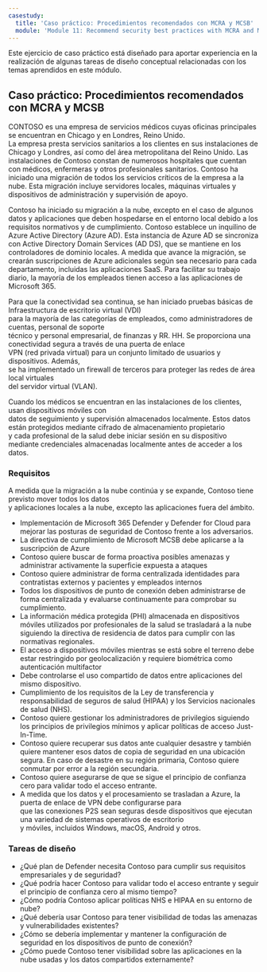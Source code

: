 ```yaml
---
casestudy:
  title: 'Caso práctico: Procedimientos recomendados con MCRA y MCSB'
  module: 'Module 11: Recommend security best practices with MCRA and MCSB'
---
```


Este ejercicio de caso práctico está diseñado para aportar experiencia en la realización de algunas tareas de diseño conceptual relacionadas con los temas aprendidos en este módulo.

## Caso práctico: Procedimientos recomendados con MCRA y MCSB
 
CONTOSO es una empresa de servicios médicos cuyas oficinas principales se encuentran en Chicago y en Londres, Reino Unido.  
La empresa presta servicios sanitarios a los clientes en sus instalaciones de Chicago y Londres, así como del área metropolitana del Reino Unido.  Las instalaciones de Contoso constan de numerosos hospitales que cuentan con médicos, enfermeras y otros profesionales sanitarios. Contoso ha iniciado una migración de todos los servicios críticos de la empresa a la nube. Esta migración incluye servidores locales, máquinas virtuales y dispositivos de administración y supervisión de apoyo.

Contoso ha iniciado su migración a la nube, excepto en el caso de algunos datos y aplicaciones que deben hospedarse en el entorno local debido a los requisitos normativos y de cumplimiento. Contoso establece un inquilino de Azure Active Directory (Azure AD). Esta instancia de Azure AD se sincroniza con Active Directory Domain Services (AD DS), que se mantiene en los controladores de dominio locales. A medida que avance la migración, se crearán suscripciones de Azure adicionales según sea necesario para cada departamento, incluidas las aplicaciones SaaS. Para facilitar su trabajo diario, la mayoría de los empleados tienen acceso a las aplicaciones de Microsoft 365.  
 
Para que la conectividad sea continua, se han iniciado pruebas básicas de Infraestructura de escritorio virtual (VDI)  
para la mayoría de las categorías de empleados, como administradores de cuentas, personal de soporte  
técnico y personal empresarial, de finanzas y RR. HH. Se proporciona una conectividad segura a través de una puerta de enlace  
VPN (red privada virtual) para un conjunto limitado de usuarios y dispositivos. Además,   
se ha implementado un firewall de terceros para proteger las redes de área local virtuales  
del servidor virtual (VLAN).  
 
Cuando los médicos se encuentran en las instalaciones de los clientes, usan dispositivos móviles con  
datos de seguimiento y supervisión almacenados localmente. Estos datos están protegidos mediante cifrado de almacenamiento propietario  
y cada profesional de la salud debe iniciar sesión en su dispositivo mediante credenciales almacenadas localmente antes de acceder a los datos. 
 
### Requisitos

A medida que la migración a la nube continúa y se expande, Contoso tiene previsto mover todos los datos  
y aplicaciones locales a la nube, excepto las aplicaciones fuera del ámbito. 

* Implementación de Microsoft 365 Defender y Defender for Cloud para mejorar las posturas de seguridad de Contoso frente a los adversarios. 
* La directiva de cumplimiento de Microsoft MCSB debe aplicarse a la suscripción de Azure 
* Contoso quiere buscar de forma proactiva posibles amenazas y administrar activamente la superficie expuesta a ataques 
* Contoso quiere administrar de forma centralizada identidades para contratistas externos y pacientes y empleados internos 
* Todos los dispositivos de punto de conexión deben administrarse de forma centralizada y evaluarse continuamente para comprobar su cumplimiento. 
* La información médica protegida (PHI) almacenada en dispositivos móviles utilizados por profesionales de la salud se trasladará a la nube siguiendo la directiva de residencia de datos para cumplir con las normativas regionales. 
* El acceso a dispositivos móviles mientras se está sobre el terreno debe estar restringido por geolocalización y requiere biométrica como autenticación multifactor  
* Debe controlarse el uso compartido de datos entre aplicaciones del mismo dispositivo.  
* Cumplimiento de los requisitos de la Ley de transferencia y responsabilidad de seguros de salud (HIPAA) y los Servicios nacionales de salud (NHS). 
* Contoso quiere gestionar los administradores de privilegios siguiendo los principios de privilegios mínimos y aplicar políticas de acceso Just-In-Time. 
* Contoso quiere recuperar sus datos ante cualquier desastre y también quiere mantener esos datos de copia de seguridad en una ubicación segura. En caso de desastre en su región primaria, Contoso quiere conmutar por error a la región secundaria. 
* Contoso quiere asegurarse de que se sigue el principio de confianza cero para validar todo el acceso entrante.
* A medida que los datos y el procesamiento se trasladan a Azure, la puerta de enlace de VPN debe configurarse para  
que las conexiones P2S sean seguras desde dispositivos que ejecutan una variedad de sistemas operativos de escritorio  
y móviles, incluidos Windows, macOS, Android y otros.  

### Tareas de diseño

* ¿Qué plan de Defender necesita Contoso para cumplir sus requisitos empresariales y de seguridad? 
* ¿Qué podría hacer Contoso para validar todo el acceso entrante y seguir el principio de confianza cero al mismo tiempo? 
* ¿Cómo podría Contoso aplicar políticas NHS e HIPAA en su entorno de nube? 
* ¿Qué debería usar Contoso para tener visibilidad de todas las amenazas y vulnerabilidades existentes? 
* ¿Cómo se debería implementar y mantener la configuración de seguridad en los dispositivos de punto de conexión? 
* ¿Cómo puede Contoso tener visibilidad sobre las aplicaciones en la nube usadas y los datos compartidos externamente? 
